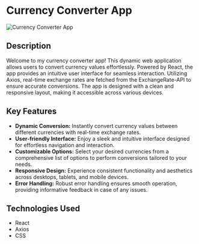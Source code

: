 # Currency Converter App

![Currency Converter App](./Assets/images.png)

## Description

Welcome to my currency converter app! This dynamic web application allows users to convert currency values effortlessly. Powered by React, the app provides an intuitive user interface for seamless interaction. Utilizing Axios, real-time exchange rates are fetched from the ExchangeRate-API to ensure accurate conversions. The app is designed with a clean and responsive layout, making it accessible across various devices.

## Key Features

- **Dynamic Conversion:** Instantly convert currency values between different currencies with real-time exchange rates.
- **User-friendly Interface:** Enjoy a sleek and intuitive interface designed for effortless navigation and interaction.
- **Customizable Options:** Select your desired currencies from a comprehensive list of options to perform conversions tailored to your needs.
- **Responsive Design:** Experience consistent functionality and aesthetics across desktops, tablets, and mobile devices.
- **Error Handling:** Robust error handling ensures smooth operation, providing informative feedback in case of any issues.

## Technologies Used

- React
- Axios
- CSS
